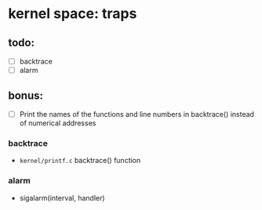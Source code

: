 # kernel space: traps

## todo:
- [ ] backtrace
- [ ] alarm

## bonus:
- [ ] Print the names of the functions and line numbers in backtrace() instead of numerical addresses

### backtrace
- `kernel/printf.c` backtrace() function

### alarm
- sigalarm(interval, handler)
